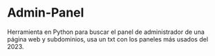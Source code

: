 # Admin-Panel
Herramienta en Python para buscar el panel de administrador de una página web y subdominios, usa un txt con los paneles más usados del 2023.

